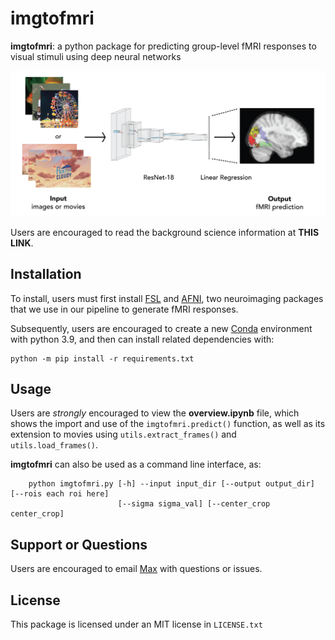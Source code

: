 # imgtofmri

**imgtofmri**: a python package for predicting group-level fMRI responses to visual stimuli using deep neural networks

<center>
<img src="model_overview.png", width="700"/>
</center>

Users are encouraged to read the background science information at **THIS LINK**.

## Installation
To install, users must first install [FSL](https://fsl.fmrib.ox.ac.uk/fsl/fslwiki/FslInstallation) and [AFNI](https://afni.nimh.nih.gov/pub/dist/doc/htmldoc/background_install/main_toc.html), two neuroimaging packages that we use in our pipeline to generate fMRI responses.

Subsequently, users are encouraged to create a new [Conda](https://docs.conda.io/en/latest/) environment with python 3.9, and then can install related dependencies with:

    python -m pip install -r requirements.txt

## Usage
Users are _strongly_ encouraged to view the **overview.ipynb** file, which shows the import and use of the `imgtofmri.predict()` function, as well as its extension to movies using `utils.extract_frames()` and `utils.load_frames()`.

**imgtofmri** can also be used as a command line interface, as:

        python imgtofmri.py [-h] --input input_dir [--output output_dir] [--rois each roi here]
                            [--sigma sigma_val] [--center_crop center_crop]

## Support or Questions
Users are encouraged to email [Max](mailto:mbb2176@columbia.edu) with questions or issues.

## License
This package is licensed under an MIT license in `LICENSE.txt`